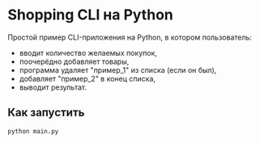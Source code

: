 # Shopping CLI на Python
Простой пример CLI-приложения на Python, в котором пользователь:
- вводит количество желаемых покупок,
- поочерёдно добавляет товары,
- программа удаляет "пример_1" из списка (если он был),
- добавляет "пример_2" в конец списка,
- выводит результат.
## Как запустить

```bash
python main.py
